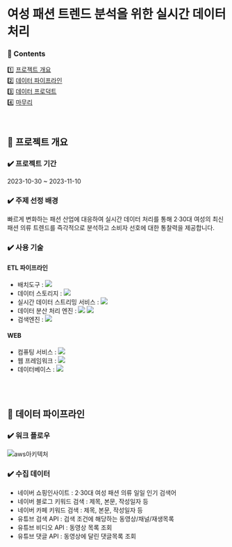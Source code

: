 # 여성 패션 트렌드 분석을 위한 실시간 데이터 처리

### **📖 Contents**  

1️⃣ [프로젝트 개요](#-프로젝트-개요)   
2️⃣ [데이터 파이프라인](#-데이터-파이프라인)  
3️⃣ [데이터 프로덕트](#-데이터-프로덕트)  
4️⃣ [마무리](#-마무리)  

<br>

## 🍎 프로젝트 개요

### ✔️ 프로젝트 기간
 2023-10-30 ~ 2023-11-10

### ✔️ 주제 선정 배경
빠르게 변화하는 패션 산업에 대응하여 실시간 데이터 처리를 통해 2·30대 여성의 최신 패션 의류 트렌드를 즉각적으로 분석하고 소비자 선호에 대한 통찰력을 제공합니다.

### ✔️ 사용 기술
#### ETL 파이프라인
  - 배치도구 : <img src="https://img.shields.io/badge/Airflow-017CEE?style=flat-square&logo=apacheairflow&logoColor=white">
  - 데이터 스토리지 : <img src="https://img.shields.io/badge/Amazon S3-569A31?style=flat-square&logo=amazons3&logoColor=white">
  - 실시간 데이터 스트리밍 서비스 : <img src="https://img.shields.io/badge/Amazon Kinesis-FF9900?style=flat-square&logo=amazonaws&logoColor=white">
  - 데이터 분산 처리 엔진 : <img src="https://img.shields.io/badge/Apache Spark-E25A1C?style=flat-square&logo=apachespark&logoColor=white"> <img src="https://img.shields.io/badge/Amazon EMR-FF9900?style=flat-square&logo=amazonaws&logoColor=white">
  - 검색엔진 : <img src="https://img.shields.io/badge/OpenSearch-005EB8?style=flat-square&logo=opensearch&logoColor=white">

#### WEB
  - 컴퓨팅 서비스 : <img src="https://img.shields.io/badge/AWS EC2-FF9900?style=flat-square&logo=amazonec2&logoColor=white">
  - 웹 프레임워크 : <img src="https://img.shields.io/badge/FastAPI-009688?style=flat-square&logo=fastapi&logoColor=white">
  - 데이터베이스 : <img src="https://img.shields.io/badge/PostgreSQL-4169E1?style=flat-square&logo=postgresql&logoColor=white">


<br>
<br>

## 🚀 데이터 파이프라인
### ✔️ 워크 플로우
![aws아키텍처](https://github.com/zisu17/CloudDataPipeline/assets/108858121/cc20f2f9-a50d-4f05-89b5-77790dd0215c)
### ✔️ 수집 데이터
- 네이버 쇼핑인사이트 : 2·30대 여성 패션 의류 일일 인기 검색어
- 네이버 블로그 키워드 검색 : 제목, 본문, 작성일자 등
- 네이버 카페 키워드 검색 : 제목, 본문, 작성일자 등
- 유튜브 검색 API : 검색 조건에 해당하는 동영상/채널/재생목록
- 유튜브 비디오 API : 동영상 목록 조회
- 유튜브 댓글 API : 동영상에 달린 댓글목록 조회

